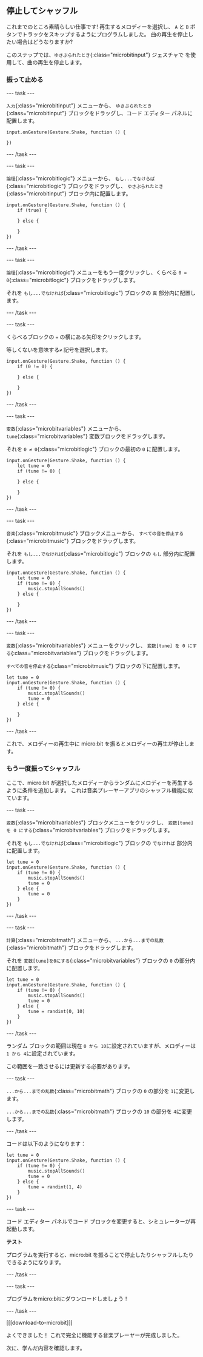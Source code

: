 ## 停止してシャッフル

これまでのところ素晴らしい仕事です! 再生するメロディーを選択し、 `A` と `B` ボタンでトラックをスキップするようにプログラムしました。 曲の再生を停止したい場合はどうなりますか?

このステップでは、`ゆさぶられたとき`{:class="microbitinput"} ジェスチャで を使用して、曲の再生を停止します。

### 振って止める

--- task ---

`入力`{:class="microbitinput"} メニューから、 `ゆさぶられたとき`{:class="microbitinput"} ブロックをドラッグし、コード エディター パネルに配置します。

```microbit
input.onGesture(Gesture.Shake, function () {

})
```

--- /task ---

--- task ---

`論理`{:class="microbitlogic"} メニューから、 `もし...でなけらば`{:class="microbitlogic"} ブロックをドラッグし、 `ゆさぶられたとき`{:class="microbitinput"} ブロック内に配置します。

```microbit
input.onGesture(Gesture.Shake, function () {
    if (true) {

    } else {

    }
})
```

--- /task ---

--- task ---

`論理`{:class="microbitlogic"} メニューをもう一度クリックし、くらべる `0 = 0`{:class="microbitlogic"} ブロックをドラッグします。

それを `もし...でなければ`{:class="microbitlogic"} ブロックの `真` 部分内に配置します。

--- /task ---

--- task ---

くらべるブロックの `=` の横にある矢印をクリックします。

等しくないを意味する`≠` 記号を選択します。

```microbit
input.onGesture(Gesture.Shake, function () {
    if (0 != 0) {

    } else {

    }
})
```

--- /task ---

--- task ---

`変数`{:class="microbitvariables"} メニューから、 `tune`{:class="microbitvariables"} 変数ブロックをドラッグします。

それを `0 ≠ 0`{:class="microbitlogic"} ブロックの最初の `0` に配置します。

```microbit
input.onGesture(Gesture.Shake, function () {
    let tune = 0
    if (tune != 0) {

    } else {

    }
})
```

--- /task ---

--- task ---

`音楽`{:class="microbitmusic"} ブロックメニューから、 `すべての音を停止する`{:class="microbitmusic"} ブロックをドラッグします。

それを `もし...でなければ`{:class="microbitlogic"} ブロックの `もし` 部分内に配置します。

```microbit
input.onGesture(Gesture.Shake, function () {
    let tune = 0
    if (tune != 0) {
        music.stopAllSounds()
    } else {

    }
})
```

--- /task ---

--- task ---

`変数`{:class="microbitvariables"} メニューをクリックし、 `変数[tune] を 0 にする`{:class="microbitvariables"} ブロックをドラッグします。

`すべての音を停止する`{:class="microbitmusic"} ブロックの下に配置します。

```microbit
let tune = 0
input.onGesture(Gesture.Shake, function () {
    if (tune != 0) {
        music.stopAllSounds()
        tune = 0
    } else {

    }
})
```

--- /task ---

これで、メロディーの再生中に micro:bit を振るとメロディーの再生が停止します。

### もう一度振ってシャッフル

ここで、micro:bit が選択したメロディーからランダムにメロディーを再生するように条件を追加します。 これは音楽プレーヤーアプリのシャッフル機能に似ています。

--- task ---

`変数`{:class="microbitvariables"} ブロックメニューをクリックし、 `変数[tune] を 0 にする`{:class="microbitvariables"} ブロックをドラッグします。

それを `もし...でなければ`{:class="microbitlogic"} ブロックの `でなければ` 部分内に配置します。

```microbit
let tune = 0
input.onGesture(Gesture.Shake, function () {
    if (tune != 0) {
        music.stopAllSounds()
        tune = 0
    } else {
        tune = 0
    }
})
```

--- /task ---

--- task ---

`計算`{:class="microbitmath"} メニューから、 `...から...までの乱数`{:class="microbitmath"} ブロックをドラッグします。

それを `変数[tune]を0にする`{:class="microbitvariables"} ブロックの `0` の部分内に配置します。

```microbit
let tune = 0
input.onGesture(Gesture.Shake, function () {
    if (tune != 0) {
        music.stopAllSounds()
        tune = 0
    } else {
        tune = randint(0, 10)
    }
})
```

--- /task ---

ランダム ブロックの範囲は現在 `0 から 10`に設定されていますが、メロディーは `1 から 4`に設定されています。

この範囲を一致させるには更新する必要があります。

--- task ---

`...から...までの乱数`{:class="microbitmath"} ブロックの `0` の部分を `1`に変更します。

`...から...までの乱数`{:class="microbitmath"} ブロックの `10` の部分を `4`に変更します。

--- /task ---

コードは以下のようになります：

```microbit
let tune = 0
input.onGesture(Gesture.Shake, function () {
    if (tune != 0) {
        music.stopAllSounds()
        tune = 0
    } else {
        tune = randint(1, 4)
    }
})
```

--- task ---

コード エディター パネルでコード ブロックを変更すると、シミュレーターが再起動します。

**テスト**

プログラムを実行すると、micro:bit を振ることで停止したりシャッフルしたりできるようになります。

--- /task ---

--- task ---

プログラムをmicro:bitにダウンロードしましょう！

--- /task ---

[[[download-to-microbit]]]

よくできました！ これで完全に機能する音楽プレーヤーが完成しました。

次に、学んだ内容を確認します。